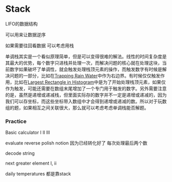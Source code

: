 # Stack

LIFO的数据结构

可以用来让数据逆序 

如果需要往回看数据 可以考虑用栈



单调栈其实是一个看似原理简单，但是可以变得很难的解法。线性的时间复杂度是其最大的优势，每个数字只进栈并处理一次，而解决问题的核心就在处理这块，当前数字如果破坏了单调性，就会触发处理栈顶元素的操作，而触发数字有时候是解决问题的一部分，比如在[Trapping Rain Water](http://www.cnblogs.com/grandyang/p/4402392.html)中作为右边界。有时候仅仅触发作用，比如在[Largest Rectangle in Histogram](http://www.cnblogs.com/grandyang/p/4322653.html)中是为了开始处理栈顶元素，如果仅作为触发，可能还需要在数组末尾增加了一个专门用于触发的数字。另外需要注意的是，虽然是递增或递减栈，但里面实际存的数字并不一定是递增或递减的，因为我们可以存坐标，而这些坐标带入数组中才会得到递增或递减的数。所以对于玩数组的题，如果相互之间关联很大，那么就可以考虑考虑单调栈能否解题。 



### Practice

Basic calculator I II III

evaluate reverse polish notion 因为已经转化好了 每次处理最后两个数

decode string

next greater element I, ii 

daily temperatures 都是靠stack